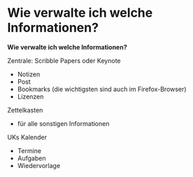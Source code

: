 # Wie verwalte ich welche Informationen?

**Wie verwalte ich welche Informationen?**

Zentrale: Scribble Papers oder Keynote
* Notizen
* Post
* Bookmarks (die wichtigsten sind auch im Firefox-Browser)
* Lizenzen


Zettelkasten
* für alle sonstigen Informationen


UKs Kalender
* Termine
* Aufgaben
* Wiedervorlage



